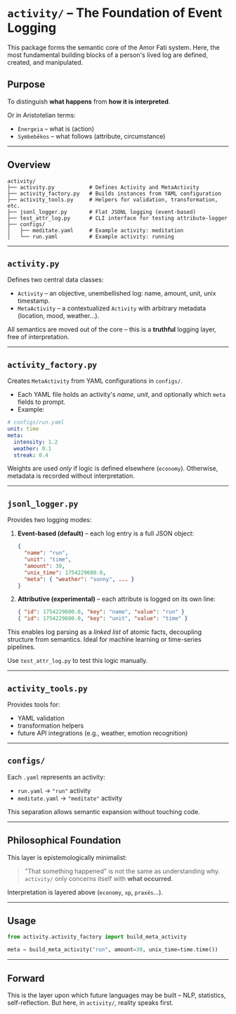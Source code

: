 # `activity/` – The Foundation of Event Logging

This package forms the semantic core of the Amor Fati system. Here, the most fundamental building blocks of a person's lived log are defined, created, and manipulated.

## Purpose

To distinguish **what happens** from **how it is interpreted**.

Or in Aristotelian terms:
- `Energeia` – what is (action)
- `Symbebēkos` – what follows (attribute, circumstance)

---

## Overview

```text
activity/
├── activity.py           # Defines Activity and MetaActivity
├── activity_factory.py   # Builds instances from YAML configuration
├── activity_tools.py     # Helpers for validation, transformation, etc.
├── jsonl_logger.py       # Flat JSONL logging (event-based)
├── test_attr_log.py      # CLI interface for testing attribute-logger
├── configs/
│   ├── meditate.yaml     # Example activity: meditation
│   └── run.yaml          # Example activity: running
```

---

## `activity.py`

Defines two central data classes:

* `Activity` – an objective, unembellished log: name, amount, unit, unix timestamp.
* `MetaActivity` – a contextualized `Activity` with arbitrary metadata (location, mood, weather...).

All semantics are moved out of the core – this is a **truthful** logging layer, free of interpretation.

---

## `activity_factory.py`

Creates `MetaActivity` from YAML configurations in `configs/`.

* Each YAML file holds an activity's *name*, *unit*, and optionally which `meta` fields to prompt.
* Example:

```yaml
# configs/run.yaml
unit: time
meta:
  intensity: 1.2
  weather: 0.1
  streak: 0.4
```

Weights are used *only* if logic is defined elsewhere (`economy`). Otherwise, metadata is recorded without interpretation.

---

## `jsonl_logger.py`

Provides two logging modes:

1. **Event-based (default)** – each log entry is a full JSON object:
   ```json
   {
     "name": "run",
     "unit": "time",
     "amount": 30,
     "unix_time": 1754229600.0,
     "meta": { "weather": "sunny", ... }
   }
   ```

2. **Attributive (experimental)** – each attribute is logged on its own line:
   ```json
   { "id": 1754229600.0, "key": "name", "value": "run" }
   { "id": 1754229600.0, "key": "unit", "value": "time" }
   ```

This enables log parsing as a *linked list* of atomic facts, decoupling structure from semantics. Ideal for machine learning or time-series pipelines.

Use `test_attr_log.py` to test this logic manually.

---

## `activity_tools.py`

Provides tools for:

* YAML validation
* transformation helpers
* future API integrations (e.g., weather, emotion recognition)

---

## `configs/`

Each `.yaml` represents an activity:

* `run.yaml` → `"run"` activity
* `meditate.yaml` → `"meditate"` activity

This separation allows semantic expansion without touching code.

---

## Philosophical Foundation

This layer is epistemologically minimalist:

> "That something happened" is not the same as understanding why.
> `activity/` only concerns itself with **what occurred**.

Interpretation is layered above (`economy`, `xp`, `praxēs`...).

---

## Usage

```python
from activity.activity_factory import build_meta_activity

meta = build_meta_activity("run", amount=30, unix_time=time.time())
```

---

## Forward

This is the layer upon which future languages may be built – NLP, statistics, self-reflection. But here, in `activity/`, reality speaks first.

